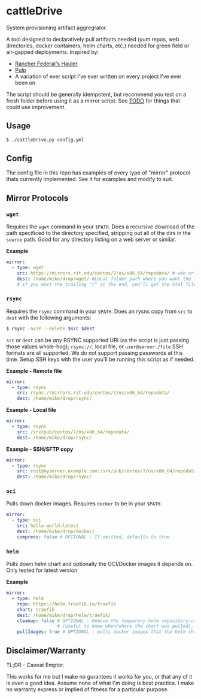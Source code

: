 # cattleDrive
System provisioning artifact aggregrator.

A tool designed to declaratively pull artifacts needed (yum repos, web directories, docker containers, helm charts, etc.) needed for green field or air-gapped deployments.  Inspired by:

- [Rancher Federal's Hauler](https://github.com/rancherfederal/hauler)
- [Pulp](https://pulpproject.org/)
- A variation of ever script I've ever written on every project I've ever been on

The script should be generally idempotent, but recommend you test on a fresh folder before using it as a mirror script. See [TODO](./TODO.md) for things that could use improvement.

## Usage
```bash
$ ./cattleDrive.py config.yml
```

## Config
The config file in this repo has examples of every type of "mirror" protocol thats currently implemented. See it for examples and modify to suit.

## Mirror Protocols

### `wget`
Requires the `wget` command in your `$PATH`.  Does a recursive download of the path specificed to the directory specified, stripping out all of the dirs in the `source` path.  Good for any directory listing on a web server or similar.

**Example**
```yaml
mirror:
  - type: wget
    src: https://mirrors.rit.edu/centos/7/os/x86_64/repodata/ # web url that you want to download. Note that:
    dest: /home/mike/drop/wget/ #Local folder path where you want the files copied
    # if you omit the trailing "/" at the end, you'll get the html file that is the directory listing or the web page
```


### `rsync`
Requires the `rsync` command in your `$PATH`.  Does an rysnc copy from `src` to `dest` with the following arguments:
```bash
$ rsync -avzP --delete $src $dest
```

`src` or `dest` can be *any* RSYNC supported URI (as the script is just passing those values whole-hog); `rsync://`, local file, or `user@server:/file` SSH formats are all supported.  We do not support passing passwords at this time.  Setup SSH keys with the user you'll be running this script as if needed.

**Example - Remote file**
```yaml
mirror:
  - type: rsync
    src: rsync://mirrors.rit.edu/centos/7/os/x86_64/repodata/
    dest: /home/mike/drop/rsync/
```

**Example - Local file**
```yaml
mirror:
  - type: rsync
    src: /srv/pub/centos/7/os/x86_64/repodata/
    dest: /home/mike/drop/rsync/
```

**Example - SSH/SFTP copy**
```yaml
mirror:
  - type: rsync
    src: root@myserver.example.com:/srv/pub/centos/7/os/x86_64/repodata/
    dest: /home/mike/drop/rsync/
```

### `oci`
Pulls down docker images. Requires `docker` to be in your `$PATH`.

```yaml
mirror:
  - type: oci
    src: hello-world:latest
    dest: /home/mike/drop/docker/
    compress: false # OPTIONAL - If omitted, defaults to true.
```

### `helm`
Pulls down helm chart and optionally the OCI/Docker images it depends on.  Only tested for latest version


**Example**
```yaml
mirror:
  - type: helm
    repo: https://helm.traefik.io/traefik 
    chart: traefik
    dest: /home/mike/drop/helm/traefik/
    cleanup: false # OPTIONAL - Remove the temporary helm repository-config 
                   # (useful to know when/where the chart was pulled). If omitted, defaults to true.
    pullImages: true # OPTIONAL - pulls docker images that the helm chart depends on.
```

## Disclaimer/Warranty
TL;DR - Caveat Emptor.

This works for me but I make no gurantees it works for you, or that any of it is even a good idea.  Assume none of what I'm doing is best practice. I make no warranty express or implied of fitness for a particular purpose.
